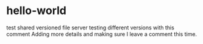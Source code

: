 # hello-world
test shared versioned file server
testing different versions with this comment
Adding more details and making sure I leave a comment this time.
